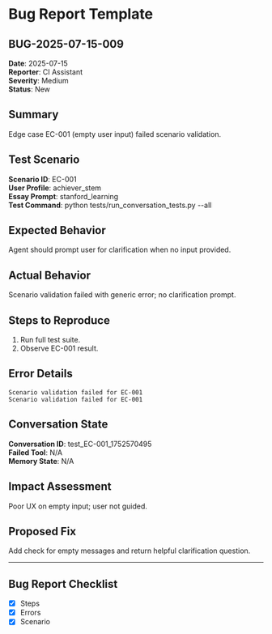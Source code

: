 # Bug Report Template

## BUG-2025-07-15-009

**Date**: 2025-07-15  
**Reporter**: CI Assistant  
**Severity**: Medium  
**Status**: New

## Summary
Edge case EC-001 (empty user input) failed scenario validation.

## Test Scenario
**Scenario ID**: EC-001  
**User Profile**: achiever_stem  
**Essay Prompt**: stanford_learning  
**Test Command**: python tests/run_conversation_tests.py --all

## Expected Behavior
Agent should prompt user for clarification when no input provided.

## Actual Behavior
Scenario validation failed with generic error; no clarification prompt.

## Steps to Reproduce
1. Run full test suite.  
2. Observe EC-001 result.

## Error Details
```
Scenario validation failed for EC-001
Scenario validation failed for EC-001
```

## Conversation State
**Conversation ID**: test_EC-001_1752570495  
**Failed Tool**: N/A  
**Memory State**: N/A

## Impact Assessment
Poor UX on empty input; user not guided.

## Proposed Fix
Add check for empty messages and return helpful clarification question.

---

## Bug Report Checklist
- [x] Steps
- [x] Errors
- [x] Scenario 
